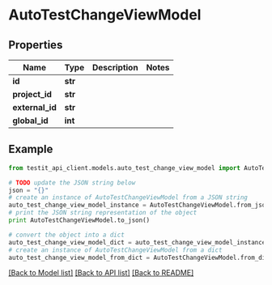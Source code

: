 # AutoTestChangeViewModel


## Properties
Name | Type | Description | Notes
------------ | ------------- | ------------- | -------------
**id** | **str** |  | 
**project_id** | **str** |  | 
**external_id** | **str** |  | 
**global_id** | **int** |  | 

## Example

```python
from testit_api_client.models.auto_test_change_view_model import AutoTestChangeViewModel

# TODO update the JSON string below
json = "{}"
# create an instance of AutoTestChangeViewModel from a JSON string
auto_test_change_view_model_instance = AutoTestChangeViewModel.from_json(json)
# print the JSON string representation of the object
print AutoTestChangeViewModel.to_json()

# convert the object into a dict
auto_test_change_view_model_dict = auto_test_change_view_model_instance.to_dict()
# create an instance of AutoTestChangeViewModel from a dict
auto_test_change_view_model_from_dict = AutoTestChangeViewModel.from_dict(auto_test_change_view_model_dict)
```
[[Back to Model list]](../README.md#documentation-for-models) [[Back to API list]](../README.md#documentation-for-api-endpoints) [[Back to README]](../README.md)


